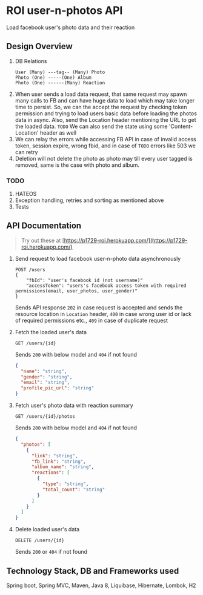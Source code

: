# ROI user-n-photos API
Load facebook user's photo data and their reaction

## Design Overview
1. DB Relations
    ```
   User (Many) ---tag-- (Many) Photo
   Photo (One) -----(One) Album
   Photo (One) ------(Many) Reaction
   ```
2. When user sends a load data request, that same request may spawn many calls to FB and can have huge data to load which may take longer time to persist. So, we can the accept the request by checking token permission and trying to load users basic data before loading the photos data in async. Also, send the Location header mentioning the URL to get the loaded data. `TODO` We can also send the state using some 'Content-Location' header as well 
3. We can relay the errors while accessing FB API in case of invalid access token, session expire, wrong fbid, and in case of `TODO` errors like 503 we can retry
4. Deletion will not delete the photo as photo may till every user tagged is removed, same is the case with photo and album. 

### TODO
1. HATEOS
2. Exception handling, retries and sorting as mentioned above
3. Tests

## API Documentation
> Try out these at [https://p1729-roi.herokuapp.com/](https://p1729-roi.herokuapp.com/)

1. Send request to load facebook user-n-photo data asynchronously
    ```
    POST /users
    {
        "fbId": "user's facebook id (not username)"
        "accessToken": "users's facebook access token with required permissions(email, user_photos, user_gender)"
    }

    ```
    Sends API response `202` in case request is accepted and sends the resource location in `Location` header, `400` in case wrong user id or lack of required permissions etc., `409` in case of duplicate request
    
 2. Fetch the loaded user's data
    ```
    GET /users/{id}
    ``` 
    Sends `200` with below model and `404` if not found
    ```json
    {
      "name": "string",
      "gender": "string",
      "email": "string",
      "profile_pic_url": "string"
    }
    ```
 3. Fetch user's photo data with reaction summary
    ```
    GET /users/{id}/photos 
    ```
    Sends `200` with below model and `404` if not found
    ```json
    {
      "photos": [
        {
          "link": "string",
          "fb_link": "string",
          "album_name": "string",
          "reactions": [
            {
              "type": "string",
              "total_count": "string"
            }     
          ]
        } 
      ]
    }
    ```
 4. Delete loaded user's data
    ```
    DELETE /users/{id}
    ```
    Sends `200` or `404` if not found
    
## Technology Stack, DB and Frameworks used
Spring boot, Spring MVC, Maven, Java 8, Liquibase, Hibernate, Lombok, H2